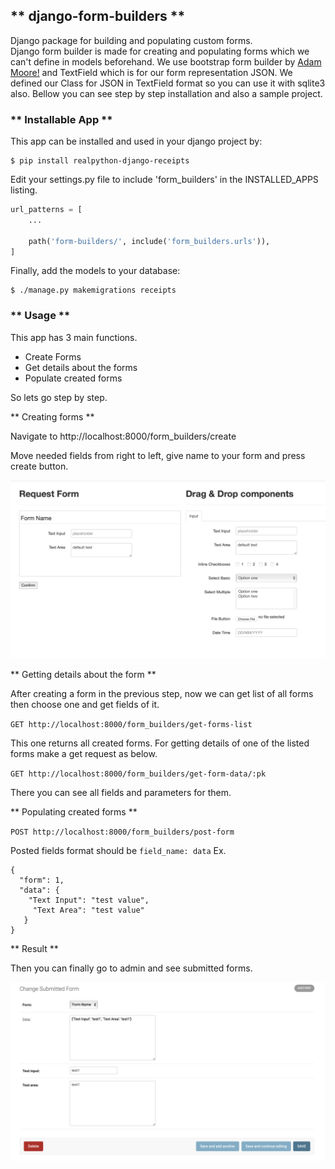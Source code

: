 ## ** django-form-builders **

Django package for building and populating custom forms. </br>
Django form builder is made for creating and populating forms which we can't define in models beforehand.
We use bootstrap form builder by [Adam Moore!](https://github.com/minikomi/Bootstrap-Form-Builder) and TextField which is for our form representation JSON. We defined our Class
for JSON in TextField format so you can use it with sqlite3 also. Bellow you can see step by step installation and also
a sample project.

### ** Installable App **

This app can be installed and used in your django project by:

```
$ pip install realpython-django-receipts
```

Edit your settings.py file to include 'form_builders' in the INSTALLED_APPS listing.

``` python
url_patterns = [
    ...

    path('form-builders/', include('form_builders.urls')),
]
```

Finally, add the models to your database:

```
$ ./manage.py makemigrations receipts
```

### ** Usage **

This app has 3 main functions.

* Create Forms
* Get details about the forms
* Populate created forms

So lets go step by step.

** Creating forms **

Navigate to http://localhost:8000/form_builders/create

Move needed fields from right to left, give name to your form and press create button.

![](readme_images/form_builder.png)

** Getting details about the form **

After creating a form in the previous step, now we can get list of all forms then choose one and get fields of it.

`GET http://localhost:8000/form_builders/get-forms-list`

This one returns all created forms. For getting details of one of the listed forms make a get request as below.

`GET http://localhost:8000/form_builders/get-form-data/:pk`

There you can see all fields and parameters for them.

** Populating created forms **

`POST http://localhost:8000/form_builders/post-form`

Posted fields format should be ``field_name: data``
Ex.

    {
      "form": 1,
      "data": {
        "Text Input": "test value",
         "Text Area": "test value"
       }
    }

** Result **

Then you can finally go to admin and see submitted forms.

![](readme_images/admin_display.png)
